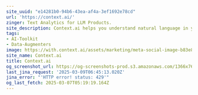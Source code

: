 ```yaml
---
site_uuid: "e14281b0-94b6-43ea-af4a-3ef1692e78cd"
url: 'https://context.ai/'
zinger: Text Analytics for LLM Products.
site_description: Context.ai helps you understand natural language in your LLM powered products.
tags:
- AI-Toolkit
- Data-Augmenters
image: https://with.context.ai/assets/marketing/meta-social-image-b83e80bf36610d133cc9f8df8473b886cbdc91950eb329bab05d8e26a22afadf.png
site_name: Context.ai
title: Context.ai
og_screenshot_url: https://og-screenshots-prod.s3.amazonaws.com/1366x768/80/false/3c22b3fc4fd647b69794620fa840c8a8de677de22ad0d3b66e3124424ac63110.jpeg
last_jina_request: '2025-03-09T06:45:13.020Z'
jina_error: "'HTTP error! status: 429'"
og_last_fetch: 2025-03-07T05:19:19.164Z
---
```


